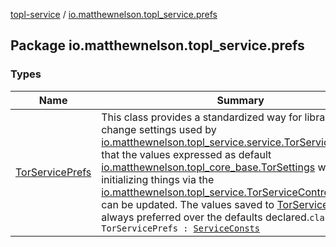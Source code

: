 [topl-service](../index.md) / [io.matthewnelson.topl_service.prefs](./index.md)

## Package io.matthewnelson.topl_service.prefs

### Types

| Name | Summary |
|---|---|
| [TorServicePrefs](-tor-service-prefs/index.md) | This class provides a standardized way for library users to change settings used by [io.matthewnelson.topl_service.service.TorService](#) such that the values expressed as default [io.matthewnelson.topl_core_base.TorSettings](file:/home/matthew/AndroidStudioProjects/personal_projects/TorOnionProxyLibrary-Android/docs/topl-core-base/io.matthewnelson.topl_core_base/-tor-settings/index.md) when initializing things via the [io.matthewnelson.topl_service.TorServiceController.Builder](../io.matthewnelson.topl_service/-tor-service-controller/-builder/index.md) can be updated. The values saved to [TorServicePrefs](-tor-service-prefs/index.md) are always preferred over the defaults declared.`class TorServicePrefs : `[`ServiceConsts`](../io.matthewnelson.topl_service.util/-service-consts/index.md) |
